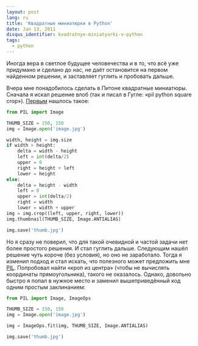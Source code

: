```yaml
---
layout: post
lang: ru
title: 'Квадратные миниатюрки в Python'
date: Jan 13, 2011
disqus_identifier: kvadratnye-miniatyurki-v-python
tags:
  - python
---
```


Иногда вера в светлое будущее человечества и в то, что всё уже придумано и сделано до нас, не даёт остановится на первом найденном решении, и заставляет гуглить и пробовать дальше.

Вчера мне понадобилось сделать в Питоне квадратные миниатюры. Сначала я искал решение влоб (так и писал в Гугле: «pil python square crop»). [Первым](http://javiergodinez.blogspot.com/2008/03/square-thumbnail-with-python-image.html) нашлось такое:

```python
from PIL import Image

THUMB_SIZE = 150, 150
img = Image.open('image.jpg')

width, height = img.size
if width > height:
	delta = width - height
	left = int(delta/2)
	upper = 0
	right = height + left
	lower = height
else:
	delta = height - width
	left = 0
	upper = int(delta/2)
	right = width
	lower = width + upper
img = img.crop((left, upper, right, lower))
img.thumbnail(THUMB_SIZE, Image.ANTIALIAS)

img.save('thumb.jpg')
```

Но я сразу не поверил, что для такой очевидной и частой задачи нет более простого решения. И стал гуглить дальше. Следующим нашёл решение чуть короче (без условия), но оно не заработало. Тогда я изменил подход и стал искать, что полезного может предложить мне [PIL](http://www.pythonware.com/products/pil/). Попробовал найти «кроп из центра» (чтобы не вычислять координаты прямоугольника), такого не оказалось. Однако, довольно быстро я попал в нужное место и заменил вышеприведённый код одним простым заклинанием:

```python
from PIL import Image, ImageOps

THUMB_SIZE = 150, 150
img = Image.open('image.jpg')

img = ImageOps.fit(img, THUMB_SIZE, Image.ANTIALIAS)

img.save('thumb.jpg')
```
